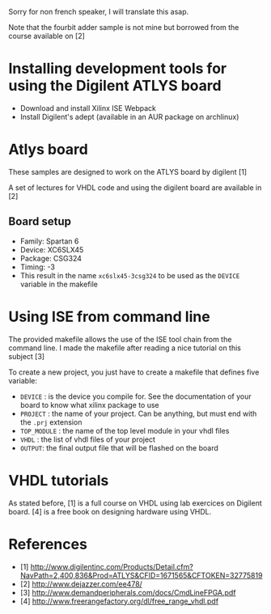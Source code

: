 Sorry for non french speaker, I will translate this asap.

Note that the fourbit adder sample is not mine but borrowed from the course
available on [2]

Installing development tools for using the Digilent ATLYS board
===============================================================
* Download and install Xilinx ISE Webpack
* Install Digilent's adept (available in an AUR package on archlinux)


Atlys board
===========
These samples are designed to work on the ATLYS board by digilent [1]

A set of lectures for VHDL code and using the digilent board are available in [2]

Board setup
-----------
* Family: Spartan 6
* Device: XC6SLX45
* Package: CSG324
* Timing: -3
* This result in the name `xc6slx45-3csg324` to be used as the `DEVICE` variable in the makefile

Using ISE from command line
===========================

The provided makefile allows the use of the ISE tool chain from the command
line. I made the makefile after reading a nice tutorial on this subject [3]

To create a new project, you just have to create a makefile that defines five
variable:
* `DEVICE` : is the device you compile for. See the documentation of your board to know what xilinx package to use
* `PROJECT` : the name of your project. Can be anything, but must end with the `.prj` extension
* `TOP_MODULE` : the name of the top level module in your vhdl files
* `VHDL` : the list of vhdl files of your project
* `OUTPUT`: the final output file that will be flashed on the board

VHDL tutorials
==============
As stated before, [1] is a full course on VHDL using lab exercices on Digilent board.
[4] is a free book on designing hardware using VHDL.

References
==========
* [1] http://www.digilentinc.com/Products/Detail.cfm?NavPath=2,400,836&Prod=ATLYS&CFID=1671565&CFTOKEN=32775819
* [2] http://www.dejazzer.com/ee478/
* [3] http://www.demandperipherals.com/docs/CmdLineFPGA.pdf
* [4] http://www.freerangefactory.org/dl/free_range_vhdl.pdf
